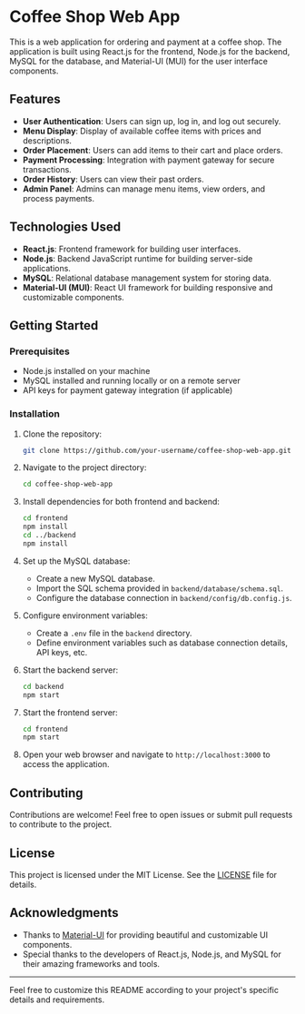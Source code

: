 # Coffee Shop Web App

This is a web application for ordering and payment at a coffee shop. The application is built using React.js for the frontend, Node.js for the backend, MySQL for the database, and Material-UI (MUI) for the user interface components.

## Features

- **User Authentication**: Users can sign up, log in, and log out securely.
- **Menu Display**: Display of available coffee items with prices and descriptions.
- **Order Placement**: Users can add items to their cart and place orders.
- **Payment Processing**: Integration with payment gateway for secure transactions.
- **Order History**: Users can view their past orders.
- **Admin Panel**: Admins can manage menu items, view orders, and process payments.

## Technologies Used

- **React.js**: Frontend framework for building user interfaces.
- **Node.js**: Backend JavaScript runtime for building server-side applications.
- **MySQL**: Relational database management system for storing data.
- **Material-UI (MUI)**: React UI framework for building responsive and customizable components.

## Getting Started

### Prerequisites

- Node.js installed on your machine
- MySQL installed and running locally or on a remote server
- API keys for payment gateway integration (if applicable)

### Installation

1. Clone the repository:

   ```bash
   git clone https://github.com/your-username/coffee-shop-web-app.git
   ```

2. Navigate to the project directory:

   ```bash
   cd coffee-shop-web-app
   ```

3. Install dependencies for both frontend and backend:

   ```bash
   cd frontend
   npm install
   cd ../backend
   npm install
   ```

4. Set up the MySQL database:

   - Create a new MySQL database.
   - Import the SQL schema provided in `backend/database/schema.sql`.
   - Configure the database connection in `backend/config/db.config.js`.

5. Configure environment variables:

   - Create a `.env` file in the `backend` directory.
   - Define environment variables such as database connection details, API keys, etc.

6. Start the backend server:

   ```bash
   cd backend
   npm start
   ```

7. Start the frontend server:

   ```bash
   cd frontend
   npm start
   ```

8. Open your web browser and navigate to `http://localhost:3000` to access the application.

## Contributing

Contributions are welcome! Feel free to open issues or submit pull requests to contribute to the project.

## License

This project is licensed under the MIT License. See the [LICENSE](LICENSE) file for details.

## Acknowledgments

- Thanks to [Material-UI](https://material-ui.com/) for providing beautiful and customizable UI components.
- Special thanks to the developers of React.js, Node.js, and MySQL for their amazing frameworks and tools.

---
Feel free to customize this README according to your project's specific details and requirements.
